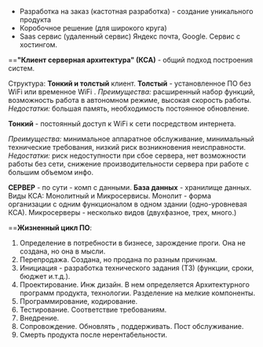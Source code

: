
- Разработка на заказ (кастотная разработка) - создание уникального продукта
- Коробочное решение (для широкого круга)
- Saas сервис (удаленный сервис) Яндекс почта, Google. Сервис с хостингом.

  

==**"Клиент серверная архитектура" (КСА)** - общий подход построения систем.

  

Структура: **Тонкий и толстый** клиент.
**Толстый** - установленное ПО без WiFi или временное WiFi .
	_Преимущества:_ расширенный набор функций, возможность работа в автономном режиме, высокая скорость работы.
	_Недостатки:_ большая память, необходимость постоянное обновление.  

**Тонкий** - постоянный доступ к WiFi к сети посредством интернета.

_Преимущества:_ минимальное аппаратное обслуживание, минимальный технические требования, низкий риск возникновения неисправности.
_Недостатки:_ риск недоступности при сбое сервера, нет возможности работы без сети, снижение производительности сервера при работе с большим объемом инфо.  

**СЕРВЕР** - по сути - комп с данными.
**База данных** - хранилище данных.
Виды КСА: Монолитный и Микросервисы.
Монолит - форма организации с одним функционалом в одном здании (одно-уровневая КСА).
Микросерверы - несколько видов (двухфазное, трех, много.)  

==**Жизненный цикл ПО**:

1. Определение в потребности в бизнесе, зарождение проги. Она не создана, но она в мысли.
2. Перепродажа. Создана, но продана по разным причинам.
3. Инициация - разработка технического задания (ТЗ) (функции, сроки, бюджет и.т.д.).
4. Проектирование. Инж дизайн. В нем определяется Архитектурного программ продукта, технологии. Разделение на мелкие компоненты.
5. Программирование, кодирование.
6. Тестирование. Соответствие требованиям.
7. Внедрение.
8. Сопровождение. Обновлять , поддерживать. Пост обслуживание.
9. Смерть продукта после нерентабельности.